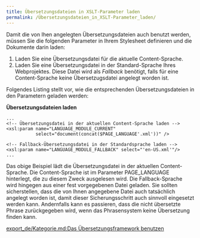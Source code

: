 ```yaml
---
title: Übersetzungsdateien in XSLT-Parameter laden
permalink: /Übersetzungsdateien_in_XSLT-Parameter_laden/
---
```


Damit die von Ihen angelegten Übersetzungsdateien auch benutzt werden, müssen Sie die folgenden Parameter in Ihrem Stylesheet definieren und die Dokumente darin laden:

1.  Laden Sie eine Übersetzungsdatei für die aktuelle Content-Sprache.
2.  Laden Sie eine Übersetzungsdatei in der Standard-Sprache Ihres Webprojektes. Diese Datei wird als *Fallback* benötigt, falls für eine Content-Sprache keine Übersetzugsdatei angelegt worden ist.

Folgendes Listing stellt vor, wie die entsprechenden Übersetzungsdateien in den Parametern geladen werden:

**Übersetzungsdateien laden**

~~~~ {.xml}
...
<!-- Übersetzungsdatei in der aktuellen Content-Sprache laden -->
<xsl:param name="LANGUAGE_MODULE_CURRENT"
           select="document(concat($PAGE_LANGUAGE'.xml'))" />

<!-- Fallback-Übersetzungsdatei in der Standardsprache laden -->
<xsl:param name="LANGUAGE_MODULE_FALLBACK" select="'en-US.xml'"/>
...
~~~~

Das obige Beispiel lädt die Übersetzungsdatei in der aktuellen Content-Sprache. Die Content-Sprache ist im Parameter PAGE_LANGUAGE hinterlegt, die zu diesem Zweck ausgelesen wird. Die Fallback-Sprache wird hingegen aus einer fest vorgegebenen Datei geladen. Sie sollten sicherstellen, dass die von Ihnen angegebene Datei auch tatsächlich angelegt worden ist, damit dieser Sicherungsschritt auch sinnvoll eingesetzt werden kann. Andernfalls kann es passieren, dass die nicht übersetzte Phrase zurückgegeben wird, wenn das Phrasensystem keine Übersetzung finden kann.

[export_de/Kategorie.md:Das Übersetzungsframework benutzen](export_de/Kategorie.md:Das_Übersetzungsframework_benutzen )